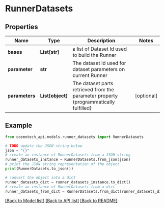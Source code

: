 # RunnerDatasets


## Properties

Name | Type | Description | Notes
------------ | ------------- | ------------- | -------------
**bases** | **List[str]** | a list of Dataset Id used to build the Runner | 
**parameter** | **str** | The dataset id used for dataset parameters on current Runner | 
**parameters** | **List[object]** | The dataset parts retrieved from the parameter property (programmatically fulfilled) | [optional] 

## Example

```python
from cosmotech_api.models.runner_datasets import RunnerDatasets

# TODO update the JSON string below
json = "{}"
# create an instance of RunnerDatasets from a JSON string
runner_datasets_instance = RunnerDatasets.from_json(json)
# print the JSON string representation of the object
print(RunnerDatasets.to_json())

# convert the object into a dict
runner_datasets_dict = runner_datasets_instance.to_dict()
# create an instance of RunnerDatasets from a dict
runner_datasets_from_dict = RunnerDatasets.from_dict(runner_datasets_dict)
```
[[Back to Model list]](../README.md#documentation-for-models) [[Back to API list]](../README.md#documentation-for-api-endpoints) [[Back to README]](../README.md)


